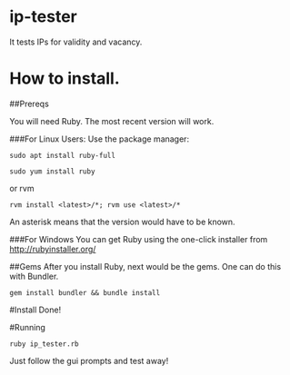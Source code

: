 # ip-tester

It tests IPs for validity and vacancy.

# How to install.
##Prereqs

You will need Ruby. The most recent version will work.

###For Linux Users:
Use the package manager:
```
sudo apt install ruby-full

sudo yum install ruby
```

or rvm
```
rvm install <latest>/*; rvm use <latest>/*
```  
An asterisk means that the version would have to be known.

###For Windows
You can get Ruby using the one-click installer from http://rubyinstaller.org/

##Gems
After you install Ruby, next would be the gems. One can do this with Bundler.

```
gem install bundler && bundle install
```

#Install Done!

#Running
```
ruby ip_tester.rb
```
Just follow the gui prompts and test away!
